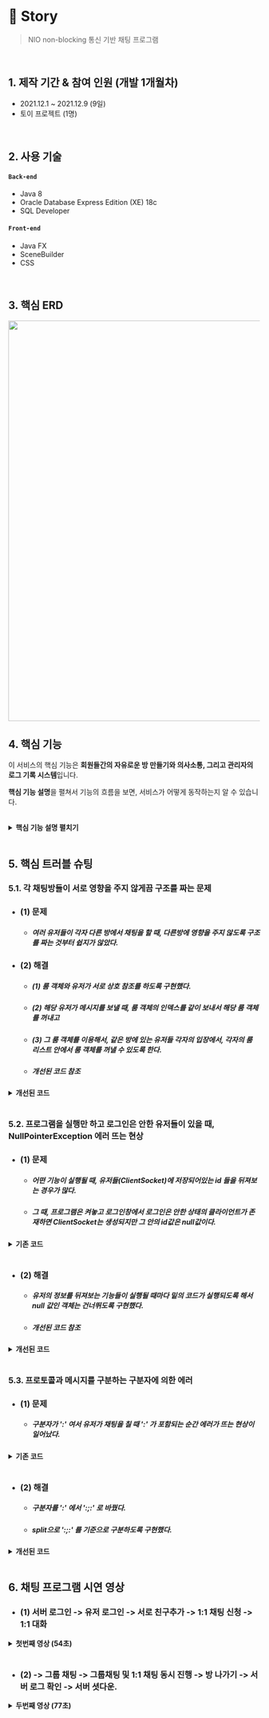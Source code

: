 # :pushpin: Story
>NIO non-blocking 통신 기반 채팅 프로그램

</br>

## 1. 제작 기간 & 참여 인원 (개발 1개월차)
- 2021.12.1 ~ 2021.12.9 (9일)
- 토이 프로젝트 (1명)

</br>

## 2. 사용 기술
#### `Back-end`
  - Java 8
  - Oracle Database Express Edition (XE) 18c
  - SQL Developer
#### `Front-end`
  - Java FX 
  - SceneBuilder 
  - CSS

</br>

## 3. 핵심 ERD

<img src="https://tjdtls690.github.io/assets/img/github_img/important_erd_mini01.PNG"  width="800"/>

## 4. 핵심 기능
이 서비스의 핵심 기능은 **회원들간의 자유로운 방 만들기와 의사소통, 그리고 관리자의 로그 기록 시스템**입니다. 
<br/>

**핵심 기능 설명**을 펼쳐서 기능의 흐름을 보면, 서비스가 어떻게 동작하는지 알 수 있습니다.

<br/>

<details>
<summary><b>핵심 기능 설명 펼치기</b></summary>
<div markdown="1">

### 4.1. 전체 흐름
<img src="https://tjdtls690.github.io/assets/img/github_img/important_mini_flow01.PNG"  width="800"/>

### 4.2. 사용자 요청 (Client < - > Server Controller)
  
- #### 클라이언트에서 서버에 접속 요청 :pushpin: [코드 확인](https://github.com/tjdtls690/Story/blob/main/src/ClientController/ClientController.java#L58)
  - ##### (1) 소켓채널 open 후, 5001 번 포트 접속 요청합니다.
  <br/>
- #### 서버에서 사용자의 요청 받기 :pushpin: [코드 확인](https://github.com/tjdtls690/Story/blob/main/src/server/controller/ServerController.java#L60)
  - ##### (1) 서버소켓채널과 셀렉터 객체 생성합니다. (60행)
  - ##### (2) non-blocking 설정 후, 클라 접속 대기상태로 전환합니다. (70 ~ 73행)
  - ##### (3) 멀티스레드가 기다리고 있다가 셀렉트의 관심 키셋에서 작업처리 준비된 키를 가지고 와서 요청을 처리합니다. (81 ~ 142행)
  <br/>
- #### ClientSocket 클래스 :pushpin: [코드 확인](https://github.com/tjdtls690/Story/blob/main/src/server/controller/ClientSocket.java#L14)
  - ##### 서버에서 각각의 클라이언트의 요청 받기와 응답, 소켓채널을 셀렉터에 등록하는 역할을 담당합니다.
  <br/>
- #### 프로토콜을 통해 처리할 작업(메서드)을 설정
  - ##### (1) 서버 :pushpin: [코드 확인](https://github.com/tjdtls690/Story/blob/main/src/server/controller/ServerController.java#L104)
    - switch문을 통해 프로토콜을 분류하고 실행할 메서드를 지정합니다.
  - ##### (2) 클라이언트 :pushpin: [코드 확인](https://github.com/tjdtls690/Story/blob/main/src/ClientController/ClientController.java#L91)
    - 서버와 동일
  <br/>
- #### 데이터 전송 메서드
  - ##### (1) 서버 :pushpin: [코드 확인](https://github.com/tjdtls690/Story/blob/main/src/server/controller/ClientSocket.java#L71)
    - Controller의 모든 메서드에서 클라에게 응답할 시, SelectionKey 에서 클라의 요청을 받아온 해당 ClientSocket 클래스를 꺼냅니다.
    - 해당 ClientSocket 의 보낼 메시지를 담을 변수에 프로토콜을 포함한 메시지를 담은 후 전송합니다.
  - ##### (2) 클라이언트 :pushpin: [코드 확인](https://github.com/tjdtls690/Story/blob/main/src/ClientController/ClientController.java#L156)
    - send 메서드를 통해 바로 서버에 메시지를 전송합니다.
  <br/>
- #### 1:1 채팅방 생성 (상대가 대화신청 수락 시) :pushpin: [코드 확인](https://github.com/tjdtls690/Story/blob/main/src/server/controller/ServerController.java#L433)
  - ##### (1) 룸 객체를 생성합니다
  - ##### (2) 접속한 모든 유저 리스트(allUserList)에서 해당 두 유저의 응답을 맡고있는 ClientSocket 두개를 꺼냅니다.
  - ##### (3) ClientSocket 객체를 해당 룸 객체의 유저리스트에 집어넣은 후, 두 유저의 아이디와 룸 생성 성공 프로토콜을 두 유저에게 모두 응답해줍니다.
  <br/>
- #### 그룹 채팅방 생성 :pushpin: [코드 확인](https://github.com/tjdtls690/Story/blob/main/src/server/controller/ServerController.java#L381)
  - ##### (1) 초대받은 유저들 중, 한 명이라도 접속 안한 유저가 있다면 그룹 방 생성 실패 (Protocol.GROUP_NOTHING)
  - ##### (2) 전부 접속 중이라면 그룹방 생성 성공 (Protocol.GROUPROOM_SUCCESS)
    - (1) 룸 객체 생성
    - (2) 접속한 모든 유저 리스트(allUserList)에서 초대받은 유저들의 ClientSocket 클래스를 꺼내서 생성한 룸 객체의 유저리스트에 넣습니다.
    - (3) 초대받은 유저들의 아이디 목록과 룸 생성 성공 프로토콜을 메시지로 뿌립니다.
  <br/>
- #### 방 나가기 :pushpin: [코드 확인](https://github.com/tjdtls690/Story/blob/main/src/server/controller/ServerController.java#L565)
  - ##### 방 인원이 두명일 때 (if문)
    - (1) 방에 남은 마지막 한 명 입장에서, 해당 룸 객체의 인덱스를 구하고 삭제 프로토콜과 인덱스를 메시지로 응답해줍니다.
    - (2) 유저를 담당하는 ClientSocket 의 룸 리스트에서 해당 룸 객체를 삭제합니다.
    - (3) 해당 룸 객체를 모든 룸 리스트에서 삭제하고 룸 안의 유저리스트도 전부 삭제합니다.
  - ##### 방 인원이 세명 이상일 때 (else문)
    - (1) 해당 룸에 있는 모든 유저에게 각각의 입장에서의 해당 룸 객체의 인덱스를 구합니다.
    - (2) 나간 유저 아이디, 각 유저 입장에서의 룸 객체 인덱스, 유저 탈주 프로토콜을 룸 안의 유저들에게 데이터로 응답해줍니다.
  <br/>
- #### 사용자가 채팅방에서 메시지 전송 :pushpin: [코드 확인](https://github.com/tjdtls690/Story/blob/main/src/server/controller/ServerController.java#L459)
  - ##### 1:1 방, 그룹 방 메시지 전송 전부 커버
  - ##### (1) 클라에서 현재 메시지를 전송한 유저가, 자신이 접속해있는 룸 리스트 중 현재 채팅중인 룸 객체의 인덱스를 데이터에 포함시켜 전송합니다.
  - ##### (2) 서버에서 그 인덱스를 통해 해당 룸 객체를 꺼냅니다.
  - ##### (3) 그 룸 객체 안의 접속 유저 리스트에 들어있는 유저들의 입장에서, 해당 룸 객체가, 현재 접속한 룸 객체들이 들어있는 각각의 리스트에서의 인덱스를 구합니다.
  - ##### (4) 각 유저들에게 맞는 해당 룸 객체의 인덱스를 프로토콜, 채팅 내용과 함께 클라이언트에 응답합니다.
  <br/>
- #### 로그인 유효 검사 :pushpin: [코드 확인](https://github.com/tjdtls690/Story/blob/main/src/server/controller/ServerController.java#L207)
  - ##### (1) DB 데이터와 검사 후 아이디 또는 비번이 다르면 로그인 실패 (Protocol.LOGIN_DIF)
  - ##### (2) 이미 접속한 아이디일때도 로그인 실패 (Protocol.LOGIN_FAIL)
  - ##### (3) 위 두 조건을 전부 피했다면 로그인 성공 (Protocol.LOGIN_SUCCESS)
  <br/>

</div>
</details>

<br/>
  
## 5. 핵심 트러블 슈팅
  
### 5.1. 각 채팅방들이 서로 영향을 주지 않게끔 구조를 짜는 문제

- ### (1) 문제

  - ##### 여러 유저들이 각자 다른 방에서 채팅을 할 때, 다른방에 영향을 주지 않도록 구조를 짜는 것부터 쉽지가 않았다.

- ### (2) 해결

  - ##### (1) 룸 객체와 유저가 서로 상호 참조를 하도록 구현했다.
  - ##### (2) 해당 유저가 메시지를 보낼 때, 룸 객체의 인덱스를 같이 보내서 해당 룸 객체를 꺼내고
  - ##### (3) 그 룸 객체를 이용해서, 같은 방에 있는 유저들 각자의 입장에서, 각자의 룸 리스트 안에서 룸 객체를 꺼낼 수 있도록 한다.
  - ##### 개선된 코드 참조

<details>
<summary><b>개선된 코드</b></summary>
<div markdown="1">

  ```java
  // 1번
  // 룸 객체가 방에 들어온 유저들(userList)을 참조한다.
  public class Room {

    private List<ClientSocket> userList;	// 룸 객체 안에 참여한 유저 리스트
    private StringBuffer communication;		// 대화내용 저장

      // getter, setter 코드 생략
  }



  // 2번
  // 각 유저의 소통을 담당하는 ClientSocket에서 현재 들어가있는 방(roomList)을 참조합니다.
  public class ClientSocket {
    private Selector selector;
    private SocketChannel socketChannel;
    private String sendData;
    private List<ClientSocket> allUserList;
    private String[] str;
  
    private List<Room> roomList; // 방 목록 참조

    public ClientSocket(SocketChannel socketChannel, Selector selector, List<ClientSocket> allUserList) throws IOException{
      this.allUserList = allUserList;
      this.selector = selector;
      this.socketChannel = socketChannel; 
      socketChannel.configureBlocking(false);
      SelectionKey selectionKey = socketChannel.register(selector, SelectionKey.OP_READ);
      selectionKey.attach(this);
      roomList = new Vector<Room>();
    }

      // 이 외의 코드 생략
  }
  ```

</div>
</details>

</br> 
  
### 5.2. 프로그램을 실행만 하고 로그인은 안한 유저들이 있을 때, NullPointerException 에러 뜨는 현상

- ### (1) 문제
  - ##### 어떤 기능이 실행될 때, 유저들(ClientSocket)에 저장되어있는 id 들을 뒤져보는 경우가 많다.
  - ##### 그 때, 프로그램은 켜놓고 로그인창에서 로그인은 안한 상태의 클라이언트가 존재하면 ClientSocket는 생성되지만 그 안의 id값은 null값이다.
<details>
<summary><b>기존 코드</b></summary>
<div markdown="1">
  
```java
public static void chatRefuse(String[] str) {  // 대화 신청 거절
	for(int i = 0; i < allUserList.size(); i++) {

		// if문에서 getId() 값이 null 값인 클라이언트 객체가 하나라도 존재한다면, NullPointerException 에러가 뜸
		if(allUserList.get(i).getId().equals(str[1])) {
			allUserList.get(i).setSendData(Protocol.CHAT_REFUSE + ":;:" + str[1] + ":;:" + str[2]);
			SelectionKey key = allUserList.get(i).getSocketChannel().keyFor(selector);
			key.interestOps(SelectionKey.OP_WRITE);
			break;
		}
	}
}
```
  
</div>
</details>

</br> 

- ### (2) 해결
  - ##### 유저의 정보를 뒤져보는 기능들이 실행될 때마다 밑의 코드가 실행되도록 해서 null 값인 객체는 건너뛰도록 구현했다.
  - ##### 개선된 코드 참조
<details>
<summary><b>개선된 코드</b></summary>
<div markdown="1">
  
```java
public static void chatRefuse(String[] str) {  // 대화 신청 거절
	for(int i = 0; i < allUserList.size(); i++) {

		// id가 null 값인 클라이언트 객체는 건너뛰기(continue)
		if(allUserList.get(i).getId() == null) continue;

		if(allUserList.get(i).getId().equals(str[1])) {
			allUserList.get(i).setSendData(Protocol.CHAT_REFUSE + ":;:" + str[1] + ":;:" + str[2]);
			SelectionKey key = allUserList.get(i).getSocketChannel().keyFor(selector);
			key.interestOps(SelectionKey.OP_WRITE);
			break;
		}
	}
}
```
  
</div>
</details>

</br> 
  
### 5.3. 프로토콜과 메시지를 구분하는 구분자에 의한 에러

- ### (1) 문제
  - ##### 구분자가 ':' 여서 유저가 채팅을 칠 때 ':' 가 포함되는 순간 에러가 뜨는 현상이 일어났다.
<details>
<summary><b>기존 코드</b></summary>
<div markdown="1">
	
  ```java
  // 1. 데이터 전송 시 형식
  ClientController.send(Protocol.CHAT_MESSAGE + ":" + roomListIndex + ":" + ClientController.mv.getId() + ":" + msgText.getText()); 
	
  // 2. 데이터를 받고 분류하는 형식
  String data = charset.decode(byteBuffer).toString();
  str = data.split(":");
  ```

</div>
</details>	
	
<br/>
  
- ### (2) 해결
  - ##### 구분자를 ':' 에서 ':;:' 로 바꿨다.
  - ##### split으로 ':;:' 를 기준으로 구분하도록 구현했다.
<details>
<summary><b>개선된 코드</b></summary>
<div markdown="1">
	
  ```java
  // 1. 데이터 전송 시 형식
  ClientController.send(Protocol.CHAT_MESSAGE + ":;:" + roomListIndex + ":;:" + ClientController.mv.getId() + ":;:" + msgText.getText()); 
	
  // 2. 데이터를 받고 분류하는 형식
  String data = charset.decode(byteBuffer).toString();
  str = data.split(":;:");
  ```

</div>
</details>	
	
<br/>

## 6. 채팅 프로그램 시연 영상

- ### (1) 서버 로그인 -> 유저 로그인 -> 서로 친구추가 -> 1:1 채팅 신청 -> 1:1 대화
<details>
<summary><b>첫번째 영상 (54초)</b></summary>
<div markdown="1">

https://user-images.githubusercontent.com/85877080/161698170-67902bcd-b63d-4be0-a196-a4d0c480a8b3.mp4

</div>
</details>

<br/>
	
- ### (2) -> 그룹 채팅 -> 그룹채팅 및 1:1 채팅 동시 진행 -> 방 나가기 -> 서버 로그 확인 -> 서버 셧다운.
<details>
<summary><b>두번째 영상 (77초)</b></summary>
<div markdown="1">

https://user-images.githubusercontent.com/85877080/161700823-3050b15d-754d-4370-9df7-a1ed6f043e43.mp4

</div>
</details>
	
	

